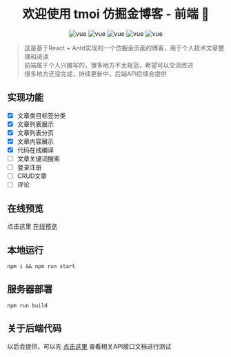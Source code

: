 <h1 align="center">欢迎使用 tmoi 仿掘金博客 - 前端 👋</h1>

<p align="center">
    <img src="https://img.shields.io/badge/react-18.2.0-blue.svg" alt="vue">
    <img src="https://img.shields.io/badge/redux-8.0.5-red.svg" alt="vue">
    <img src="https://img.shields.io/badge/router-6.4.3-orange.svg" alt="vue">
    <img src="https://img.shields.io/badge/antd-5.0.0-blue.svg" alt="vue">
    <img src="https://img.shields.io/badge/version-1.0.0-brightgreen.svg" alt="vue">
</p>

> 这是基于React + Antd实现的一个仿掘金页面的博客，用于个人技术文章整理和阅读  
> 前端属于个人兴趣写的，很多地方不太规范，希望可以交流改进  
> 很多地方还没完成，持续更新中，后端API后续会提供

## 实现功能

- [x] 文章类目标签分类
- [x] 文章列表展示
- [x] 文章列表分页
- [x] 文章内容展示
- [x] 代码在线编译
- [ ] 文章关键词搜索
- [ ] 登录注册
- [ ] CRUD文章
- [ ] 评论

## 在线预览

点击这里 [在线预览](https://www.zqskate.com)

## 本地运行

```shell
npm i && npm run start
```

## 服务器部署

```shell
npm run build
```

## 关于后端代码

以后会提供，可以先 [点击这里](https://zqskate-doc.apifox.cn) 查看相关API接口文档进行测试